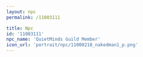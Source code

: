 ```yaml
---
layout: npc
permalink: /11003111

title: Npc
id: '11003111'
npc_name: 'QuietMinds Guild Member'
icon_url: 'portrait/npc/11000218_nakedman1_p.png'
---
```

